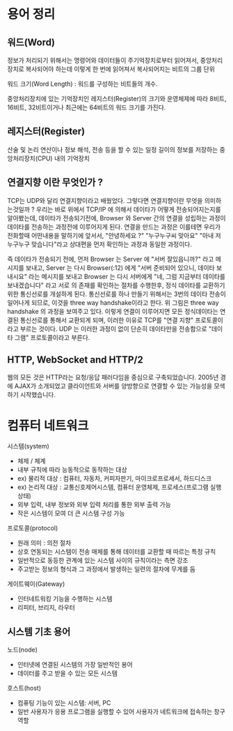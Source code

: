 # 용어 정리

## 워드(Word)
정보가 처리되기 위해서는 명령어와 데이터들이 주기억장치로부터 읽어져서, 중앙처리장치로 복사되어야 하는데 이렇게 한 번에 읽어져서 복사되어지는 비트의 그룹 단위

워드 크기(Word Length) : 워드를 구성하는 비트들의 개수.

중앙처리장치에 있는 기억장치인 레지스터(Register)의 크기와 운영체제에 따라 8비트, 16비트, 32비트이거나 최근에는 64비트의 워드 크기를 가진다.

## 레지스터(Register)
산술 및 논리 연산이나 정보 해석, 전송 등을 할 수 있는 일정 길이의 정보를 저장하는 중앙처리장치(CPU) 내의 기억장치

## 연결지향 이란 무엇인가 ?
TCP는 UDP와 달리 연결지향이라고 배웠었다. 그렇다면 연결지향이란 무엇을 의미하는것일까 ? 우리는 바로 위에서 TCP/IP 에 의해서 데이타가 어떻게 전송되어지는지를 알아봤는데, 데이타가 전송되기전에, Browser 와 Server 간의 연결을 성립하는 과정이 데이타를 전송하는 과정전에 이루어지게 된다. 연결을 만드는 과정은 이를테면 우리가 전화할때 어떤내용을 말하기에 앞서서, "안녕하세요 ?" "누구누구씨 맞아요" "아내 저 누구누구 맞습니다"라고 상대편을 먼저 확인하는 과정과 동일한 과정이다.

즉 데이타가 전송되기 전에, 먼저 Browser 는 Server 에 "서버 잘있읍니까?" 라고 메시지를 보내고, Server 는 다시 Browser(:12) 에게 "서버 준비되어 있으니, 데이타 보내시요" 라는 메시지를 보내고 Browser 는 다시 서버에게 "네, 그럼 지금부터 데이타를 보내겠습니다" 라고 서로 의 존재를 확인하는 절차를 수행한후, 정식 데이타를 교환하기 위한 통신선로를 개설하게 된다. 통신선로를 하나 만들기 위해서는 3번의 데이타 전송이 일어나게 되므로, 이것을 three way handshake이라고 한다. 위 그림은 three way handshake 의 과정을 보여주고 있다.
이렇게 연결이 이루어지면 모든 정식데이타는 연결된 통신선로를 통해서 교환되게 되며, 이러한 이유로 TCP를 "연결 지향" 프로토콜이라고 부르는 것이다. UDP 는 이러한 과정이 없이 단순히 데이타만을 전송함으로 "데이타 그램" 프로토콜이라고 부른다.

## HTTP, WebSocket and HTTP/2

웹의 모든 것은 HTTP라는 요청/응답 패러다임을 중심으로 구축되었습니다.
2005년 경에 AJAX가 소개되었고 클라이언트와 서버를 양방향으로 연결할 수 있는 가능성을 모색하기 시작했습니다.

# 컴퓨터 네트워크

시스템(system)
* 체제 / 체계
* 내부 규칙에 따라 능동적으로 동작하는 대상
* ex) 물리적 대상 : 컴퓨터, 자동차, 커피자판기, 마이크로프로세서, 하드디스크
* ex) 논리적 대상 : 교통신호제어시스템, 컴퓨터 운영체제, 프로세스(프로그램 실행 상태)
* 외부 입력, 내부 정보와 외부 입력 처리를 통한 외부 출력 가능
* 작은 시스템이 모여 더 큰 시스템 구성 가능

프로토콜(protocol)
* 원래 의미 : 의전 절차
* 상호 연동되는 시스템이 전송 매체를 통해 데이터를 교환할 때 따르는 특정 규칙
* 일반적으로 동등한 관계에 있는 시스템 사이의 규칙이라는 측면 강조
* 주고받는 정보의 형식과 그 과정에서 발생하는 일련의 절차에 무게를 둠

게이트웨이(Gateway)
* 인터네트워킹 기능을 수행하는 시스템
* 리피터, 브리지, 라우터

## 시스템 기초 용어

노드(node)
* 인터넷에 연결된 시스템의 가장 일반적인 용어
* 데이터를 주고 받을 수 있는 모든 시스템

호스트(host)
* 컴퓨팅 기능이 있는 시스템: 서버, PC
* 일반 사용자가 응용 프로그램을 실행할 수 있어 사용자가 네트워크에 접속하는 창구 역할